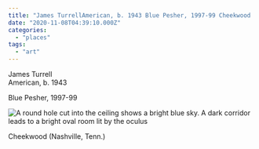 ```yaml
---
title: "James TurrellAmerican, b. 1943 Blue Pesher, 1997-99 Cheekwood ..."
date: "2020-11-08T04:39:10.000Z"
categories: 
  - "places"
tags: 
  - "art"
---
```


James Turrell  
American, b. 1943

Blue Pesher, 1997-99

![A round hole cut into the ceiling shows a bright blue sky. A dark corridor leads to a bright oval room lit by the oculus](images/4ea036c593.jpg)

Cheekwood (Nashville, Tenn.)
